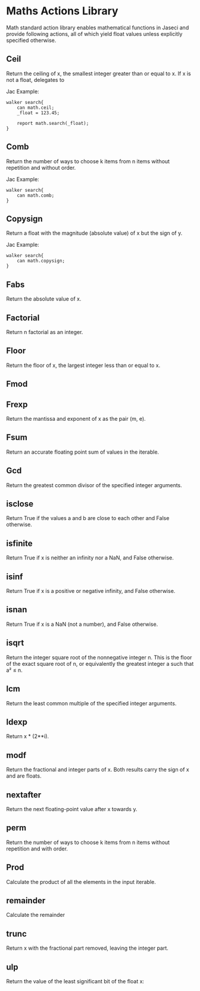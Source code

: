 # Maths Actions Library

Math standard action library enables mathematical functions in Jaseci and provide following actions, all of which yield float values unless explicitly specified otherwise.

## Ceil

Return the ceiling of x, the smallest integer greater than or equal to x. If x is not a float, delegates to

Jac Example:

```jac
walker search{
    can math.ceil;
    _float = 123.45;

    report math.search(_float);
}
```

## Comb

Return the number of ways to choose k items from n items without repetition and without order.

Jac Example:

```jac
walker search{
    can math.comb;
}
```

## Copysign

Return a float with the magnitude (absolute value) of x but the sign of y.

Jac Example:

```jac
walker search{
    can math.copysign;
}
```

## Fabs

Return the absolute value of x.

## Factorial

Return n factorial as an integer.

## Floor

Return the floor of x, the largest integer less than or equal to x.

## Fmod

## Frexp

Return the mantissa and exponent of x as the pair (m, e).

## Fsum

Return an accurate floating point sum of values in the iterable.

## Gcd

Return the greatest common divisor of the specified integer arguments.

## isclose

Return True if the values a and b are close to each other and False otherwise.

## isfinite

Return True if x is neither an infinity nor a NaN, and False otherwise.

## isinf

Return True if x is a positive or negative infinity, and False otherwise.

## isnan

Return True if x is a NaN (not a number), and False otherwise.

## isqrt

Return the integer square root of the nonnegative integer n. This is the floor of the exact square root of n, or equivalently the greatest integer a such that a² ≤ n.

## lcm

Return the least common multiple of the specified integer arguments.

## ldexp

Return x * (2**i).

## modf

Return the fractional and integer parts of x. Both results carry the sign of x and are floats.

## nextafter

Return the next floating-point value after x towards y.

## perm

Return the number of ways to choose k items from n items without repetition and with order.

## Prod

Calculate the product of all the elements in the input iterable.

## remainder

Calculate the remainder

## trunc

Return x with the fractional part removed, leaving the integer part.

## ulp

Return the value of the least significant bit of the float x:

